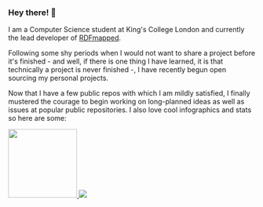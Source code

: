 ### Hey there! :elephant:

I am a Computer Science student at King's College London and currently the lead developer of [RDFmapped](https://github.com/almasen/rdf-mapped).

Following some shy periods when I would not want to share a project before it's finished - and well, if there is one thing I have learned, it is that technically a project is never finished -, I have recently begun open sourcing my personal projects.

Now that I have a few public repos with which I am mildly satisfied, I finally mustered the courage to begin working on long-planned ideas as well as issues at popular public repositories. I also love cool infographics and stats so here are some:

<a href="https://github.com/almasen?tab=overview&from=2020-09-01&to=2020-09-21">
  <img height="140" src="https://github-readme-stats.vercel.app/api?username=almasen&count_private=true&show_icons=true&include_all_commits=true&hide=stars,contribs&theme=calm&cache_seconds=1800" />
</a>
<a href="https://github.com/almasen?tab=overview&from=2020-09-01&to=2020-09-21">
  <img src="https://github-readme-stats.vercel.app/api/top-langs/?username=almasen&layout=compact&theme=calm&langs_count=4&cache_seconds=1800" />
</a>
